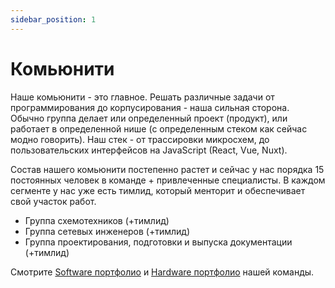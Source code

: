 ```yaml
---
sidebar_position: 1
---
```


# Комьюнити

Наше комьюнити - это главное. Решать различные задачи от программирования до корпусирования - наша сильная сторона. Обычно группа делает или определенный проект (продукт), или работает в определенной нише (с определенным стеком как сейчас модно говорить). Наш стек - от трассировки микросхем, до пользовательских интерфейсов на JavaSсript (React, Vue, Nuxt).

Состав нашего комьюнити постепенно растет и сейчас у нас порядка 15 постоянных человек в команде + привлеченные специалисты. В каждом сегменте у нас уже есть тимлид, который менторит и обеспечивает свой участок работ.

- Группа схемотехников (+тимлид)
- Группа сетевых инженеров (+тимлид)
- Группа проектирования, подготовки и выпуска документации (+тимлид)

Смотрите [Software портфолио](portfolio-software) и [Hardware портфолио](portfolio-pcb) нашей команды.




